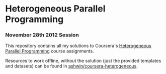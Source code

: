 Heterogeneous Parallel Programming
==================================

### November 28th 2012 Session

This repository contains all my solutions to Coursera's [Heterogeneous Parallel
Programming](https://www.coursera.org/course/hetero) course assignments.

Resources to work offline, without the solution (just the provided templates and
datasets) can be found in
[ashwin/coursera-heterogeneous](https://github.com/ashwin/coursera-heterogeneous).
